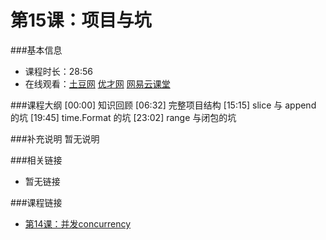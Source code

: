 第15课：项目与坑
==========================

###基本信息
- 课程时长：28:56
- 在线观看：[土豆网](http://www.tudou.com/programs/view/UdDdQf_bN6U/) [优才网](http://www.ucai.cn/course/chapter/69/3259/4709) [网易云课堂](http://study.163.com/course/courseLearn.htm?courseId=306002#/learn/video?lessonId=421026&courseId=306002)

###课程大纲
	[00:00] 知识回顾
	[06:32] 完整项目结构
	[15:15] slice 与 append 的坑
	[19:45] time.Format 的坑
	[23:02] range 与闭包的坑

###补充说明
暂无说明

###相关链接
- 暂无链接

###课程链接
- [第14课：并发concurrency](lecture14.md)
